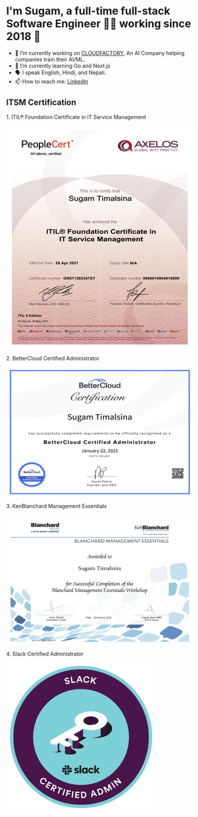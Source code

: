 # I'm Sugam, a full-time full-stack Software Engineer 👨‍💻 working since 2018 🚀

- 🔭 I’m currently working on [CLOUDFACTORY](https://cloudfactory.com), An AI Company helping companies train their AI/ML.
- 🌱 I’m currently learning Go and Next.js
- 🗣 I speak English, Hindi, and Nepali.
- 📫 How to reach me: [LinkedIn](https://www.linkedin.com/in/sugam-timalsina-900152164/)

## ITSM Certification
<div align="centre">
<p>1. ITIL® Foundation Certificate in IT Service Management <p>
<img src="./files/itil_cert.jpg" align="center" height="600" width="500" />

<p>2. BetterCloud Certified Administrator <p>
<img src="./files/bc_cert.png" align="center" height="350" width="500" />

<p>3. KenBlanchard Management Essentials<p>
<img src="./files/kenblanchard_cert.png" align="center" height="350" width="500" />

<p>4. Slack Certified Administrator <p>
<img src="./files/slack.jpeg" align="center" height="400" width="400" />
</div>
